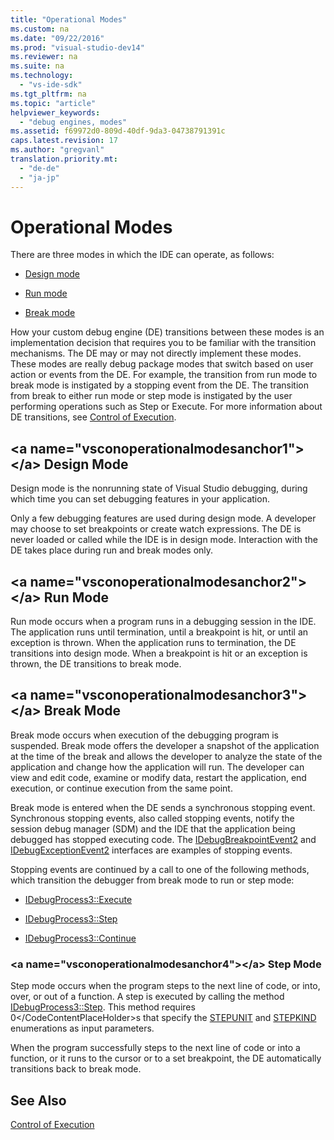 ```yaml
---
title: "Operational Modes"
ms.custom: na
ms.date: "09/22/2016"
ms.prod: "visual-studio-dev14"
ms.reviewer: na
ms.suite: na
ms.technology: 
  - "vs-ide-sdk"
ms.tgt_pltfrm: na
ms.topic: "article"
helpviewer_keywords: 
  - "debug engines, modes"
ms.assetid: f69972d0-809d-40df-9da3-04738791391c
caps.latest.revision: 17
ms.author: "gregvanl"
translation.priority.mt: 
  - "de-de"
  - "ja-jp"
---
```

# Operational Modes
There are three modes in which the IDE can operate, as follows:  
  
-   [Design mode](#vsconoperationalmodesanchor1)  
  
-   [Run mode](#vsconoperationalmodesanchor2)  
  
-   [Break mode](#vsconoperationalmodesanchor3)  
  
 How your custom debug engine (DE) transitions between these modes is an implementation decision that requires you to be familiar with the transition mechanisms. The DE may or may not directly implement these modes. These modes are really debug package modes that switch based on user action or events from the DE. For example, the transition from run mode to break mode is instigated by a stopping event from the DE. The transition from break to either run mode or step mode is instigated by the user performing operations such as Step or Execute. For more information about DE transitions, see [Control of Execution](../vs140/control-of-execution.md).  
  
##  \<a name="vsconoperationalmodesanchor1">\</a> Design Mode  
 Design mode is the nonrunning state of Visual Studio debugging, during which time you can set debugging features in your application.  
  
 Only a few debugging features are used during design mode. A developer may choose to set breakpoints or create watch expressions. The DE is never loaded or called while the IDE is in design mode. Interaction with the DE takes place during run and break modes only.  
  
##  \<a name="vsconoperationalmodesanchor2">\</a> Run Mode  
 Run mode occurs when a program runs in a debugging session in the IDE. The application runs until termination, until a breakpoint is hit, or until an exception is thrown. When the application runs to termination, the DE transitions into design mode. When a breakpoint is hit or an exception is thrown, the DE transitions to break mode.  
  
##  \<a name="vsconoperationalmodesanchor3">\</a> Break Mode  
 Break mode occurs when execution of the debugging program is suspended. Break mode offers the developer a snapshot of the application at the time of the break and allows the developer to analyze the state of the application and change how the application will run. The developer can view and edit code, examine or modify data, restart the application, end execution, or continue execution from the same point.  
  
 Break mode is entered when the DE sends a synchronous stopping event. Synchronous stopping events, also called stopping events, notify the session debug manager (SDM) and the IDE that the application being debugged has stopped executing code. The [IDebugBreakpointEvent2](../vs140/idebugbreakpointevent2.md) and [IDebugExceptionEvent2](../vs140/idebugexceptionevent2.md) interfaces are examples of stopping events.  
  
 Stopping events are continued by a call to one of the following methods, which transition the debugger from break mode to run or step mode:  
  
-   [IDebugProcess3::Execute](../vs140/idebugprocess3--execute.md)  
  
-   [IDebugProcess3::Step](../vs140/idebugprocess3--step.md)  
  
-   [IDebugProcess3::Continue](../vs140/idebugprocess3--continue.md)  
  
###  \<a name="vsconoperationalmodesanchor4">\</a> Step Mode  
 Step mode occurs when the program steps to the next line of code, or into, over, or out of a function. A step is executed by calling the method [IDebugProcess3::Step](../vs140/idebugprocess3--step.md). This method requires <CodeContentPlaceHolder>0\</CodeContentPlaceHolder>s that specify the [STEPUNIT](../vs140/stepunit.md) and [STEPKIND](../vs140/stepkind.md) enumerations as input parameters.  
  
 When the program successfully steps to the next line of code or into a function, or it runs to the cursor or to a set breakpoint, the DE automatically transitions back to break mode.  
  
## See Also  
 [Control of Execution](../vs140/control-of-execution.md)